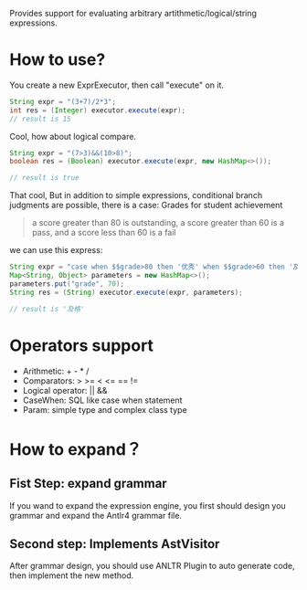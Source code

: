 Provides support for evaluating arbitrary artithmetic/logical/string expressions.

# How to use?
You create a new ExprExecutor, then call "execute" on it.
```java
String expr = "(3+7)/2*3";
int res = (Integer) executor.execute(expr);
// result is 15
```
Cool, how about logical compare.
```java
String expr = "(7>3)&&(10>8)";
boolean res = (Boolean) executor.execute(expr, new HashMap<>());

// result is true
```
That cool, But in addition to simple expressions, conditional branch judgments are possible, there is a case: Grades for student achievement
> a score greater than 80 is outstanding, a score greater than 60 is a pass, and a score less than 60 is a fail

we can use this express:
```java
String expr = "case when $$grade>80 then '优秀' when $$grade>60 then '及格' ELSE '不及格' END";
Map<String, Object> parameters = new HashMap<>();
parameters.put("grade", 70);
String res = (String) executor.execute(expr, parameters);

// result is '及格'
```

# Operators support
* Arithmetic: + - * /
* Comparators: > >= < <= == !=
* Logical operator: || &&
* CaseWhen: SQL like case when statement
* Param: simple type and complex class type

# How to expand？
## Fist Step: expand grammar
If you wand to expand the expression engine, you first should design you grammar and expand the Antlr4 grammar file.

## Second step: Implements AstVisitor
After grammar design, you should use ANLTR Plugin to auto generate code, then implement the new method.